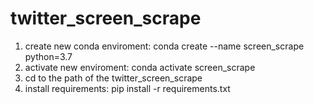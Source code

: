 # twitter_screen_scrape
1. create new conda enviroment: conda create --name screen_scrape python=3.7
2. activate new enviroment: conda activate screen_scrape
3. cd to the path of the twitter_screen_scrape
4. install requirements: pip install -r requirements.txt
